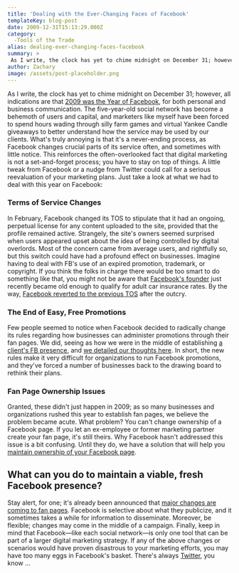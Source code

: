 ```yaml
---
title: 'Dealing with the Ever-Changing Faces of Facebook'
templateKey: blog-post
date: 2009-12-31T15:13:29.000Z
category: 
  -Tools of the Trade
alias: dealing-ever-changing-faces-facebook
summary: > 
 As I write, the clock has yet to chime midnight on December 31; however, all indications are that 2009 was the Year of Facebook, for both personal and business communication. The five-year-old social network has become a behemoth of users and capital, and marketers like myself have been forced to spend hours wading through silly farm games and virtual Yankee Candle giveaways to better understand how the service may be used by our clients.
author: Zachary
image: /assets/post-placeholder.png
---
```


As I write, the clock has yet to chime midnight on December 31; however, all indications are that [2009 was the Year of Facebook](http://www.guardian.co.uk/technology/2009/dec/28/facebook-users-social-network), for both personal and business communication. The five-year-old social network has become a behemoth of users and capital, and marketers like myself have been forced to spend hours wading through silly farm games and virtual Yankee Candle giveaways to better understand how the service may be used by our clients. What's truly annoying is that it's a never-ending process, as Facebook changes crucial parts of its service often, and sometimes with little notice. This reinforces the often-overlooked fact that digital marketing is not a set-and-forget process; you have to stay on top of things. A little tweak from Facebook or a nudge from Twitter could call for a serious reevaluation of your marketing plans. Just take a look at what we had to deal with this year on Facebook:

### Terms of Service Changes

In February, Facebook changed its TOS to stipulate that it had an ongoing, perpetual license for any content uploaded to the site, provided that the profile remained active. Strangely, the site's owners seemed surprised when users appeared upset about the idea of being controlled by digital overlords. Most of the concern came from average users, and rightfully so, but this switch could have had a profound effect on businesses. Imagine having to deal with FB's use of an expired promotion, trademark, or copyright. If you think the folks in charge there would be too smart to do something like that, you might not be aware that [Facebook's founder](http://en.wikipedia.org/wiki/Mark_Zuckerberg) just recently became old enough to qualify for adult car insurance rates. By the way, [Facebook reverted to the previous TOS](http://www.switched.com/2009/02/18/facebook-admits-defeat-retracts-terms-of-service/) after the outcry.

### The End of Easy, Free Promotions

Few people seemed to notice when Facebook decided to radically change its rules regarding how businesses can administer promotions through their fan pages. We did, seeing as how we were in the middle of establishing [a client's FB presence](http://www.facebook.com/pages/McMillin-Homes-San-Antonio/167280274890), and [we detailed our thoughts here](/2009/11/23/facebook-puts-pro-back-promotion). In short, the new rules make it very difficult for organizations to run Facebook promotions, and they've forced a number of businesses back to the drawing board to rethink their plans.

### Fan Page Ownership Issues

Granted, these didn't just happen in 2009; as so many businesses and organizations rushed this year to establish fan pages, we believe the problem became acute. What problem? You can't change ownership of a Facebook page. If you let an ex-employee or former marketing partner create your fan page, it's still theirs. Why Facebook hasn't addressed this issue is a bit confusing. Until they do, we have a solution that will help you [maintain ownership of your Facebook page](/2009/10/27/own-dont-rent-your-facebook-page).

What can you do to maintain a viable, fresh Facebook presence?
--------------------------------------------------------------

Stay alert, for one; it's already been announced that [major changes are coming to fan pages](http://nonprofitorgs.wordpress.com/2009/12/13/attn-nonprofits-major-changes-coming-soon-to-facebook-fan-pages/). Facebook is selective about what they publicize, and it sometimes takes a while for information to disseminate. Moreover, be flexible; changes may come in the middle of a campaign. Finally, keep in mind that Facebook—like each social network—is only one tool that can be part of a larger digital marketing strategy. If any of the above changes or scenarios would have proven disastrous to your marketing efforts, you may have too many eggs in Facebook's basket. There's always [Twitter](http://www.twitter.com), you know ...